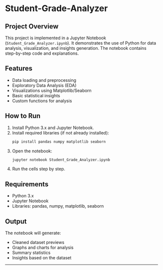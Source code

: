 # Student-Grade-Analyzer

## Project Overview
This project is implemented in a Jupyter Notebook (`Student_Grade_Analyzer.ipynb`). It demonstrates the use of Python for data analysis, visualization, and insights generation. The notebook contains step-by-step code and explanations.

## Features
- Data loading and preprocessing
- Exploratory Data Analysis (EDA)
- Visualizations using Matplotlib/Seaborn
- Basic statistical insights
- Custom functions for analysis

## How to Run
1. Install Python 3.x and Jupyter Notebook.
2. Install required libraries (if not already installed):
   ```bash
   pip install pandas numpy matplotlib seaborn
   ```
3. Open the notebook:
   ```bash
   jupyter notebook Student_Grade_Analyzer.ipynb
   ```
4. Run the cells step by step.

## Requirements
- Python 3.x
- Jupyter Notebook
- Libraries: pandas, numpy, matplotlib, seaborn

## Output
The notebook will generate:
- Cleaned dataset previews
- Graphs and charts for analysis
- Summary statistics
- Insights based on the dataset

---
